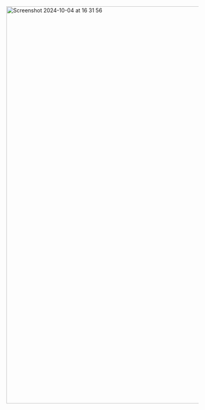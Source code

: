 <img width="1037" alt="Screenshot 2024-10-04 at 16 31 56" src="https://github.com/user-attachments/assets/23fd5ac2-1649-4282-95b4-e74b223e99b8">
